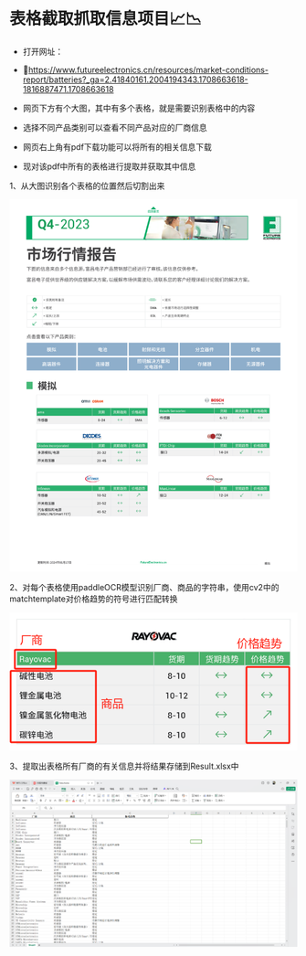 # 表格截取抓取信息项目📈📉

* 打开网址：
* 🚀https://www.futureelectronics.cn/resources/market-conditions-report/batteries?_ga=2.41840161.2004194343.1708663618-1816887471.1708663618
  
* 网页下方有个大图，其中有多个表格，就是需要识别表格中的内容
* 选择不同产品类别可以查看不同产品对应的厂商信息
* 网页右上角有pdf下载功能可以将所有的相关信息下载
* 现对该pdf中所有的表格进行提取并获取其中信息
  
1、从大图识别各个表格的位置然后切割出来

![](./imgs/0.png)

2、对每个表格使用paddleOCR模型识别厂商、商品的字符串，使用cv2中的matchtemplate对价格趋势的符号进行匹配转换

![](img/1.png)

3、提取出表格所有厂商的有关信息并将结果存储到Result.xlsx中

![](img/2.png)
